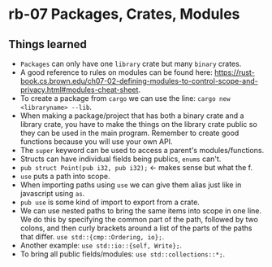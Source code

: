 # rb-07 Packages, Crates, Modules

## Things learned

- `Packages` can only have one `library` crate but
  many `binary` crates.
- A good reference to rules on modules can be found
  here: https://rust-book.cs.brown.edu/ch07-02-defining-modules-to-control-scope-and-privacy.html#modules-cheat-sheet.
- To create a package from `cargo` we can use the line:
  `cargo new <libraryname> --lib`.
- When making a package/project that has both a binary crate
  and a library crate, you have to make the things on the library
  crate public so they can be used in the main program.
  Remember to create good functions because you will use
  your own API.
- The `super` keyword can be used to access a parent's
  modules/functions.
- Structs can have individual fields being publics, `enums`
  can't.
- `pub struct Point(pub i32, pub i32);` <- makes sense but
  what the f.
- `use` puts a path into scope.
- When importing paths using `use` we can give them alias
  just like in javascript using `as`.
- `pub use` is some kind of import to export from a crate.
- We can use nested paths to bring the same items into scope
  in one line. We do this by specifying the common part of the
  path, followed by two colons, and then curly brackets around
  a list of the parts of the paths that differ.
  `use std::{cmp::Ordering, io};`.
- Another example: `use std::io::{self, Write};`.
- To bring all public fields/modules: `use std::collections::*;`.
